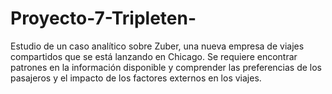 # Proyecto-7-Tripleten-
Estudio de un caso analítico sobre Zuber, una nueva empresa de viajes compartidos que se está lanzando en Chicago. Se requiere encontrar patrones en la información disponible y comprender las preferencias de los pasajeros y el impacto de los factores externos en los viajes.
